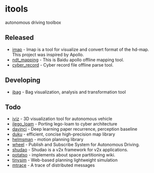 # itools
autonomous driving toolbox

## Released
* [imap](https://github.com/daohu527/imap) - Imap is a tool for visualize and convert format of the hd-map. This project was inspired by Apollo.
* [ndt_mapping](https://github.com/daohu527/ndt_mapping) - This is Baidu apollo offline mapping tool.
* [cyber_record](https://github.com/daohu527/cyber_record) - Cyber record file offline parse tool.

## Developing
* [ibag](https://github.com/daohu527/ibag) - Bag visualization, analysis and transformation tool

## Todo
* [iviz](https://github.com/daohu527/iviz) - 3D visualization tool for autonomous vehicle
* [ilego_loam](https://github.com/daohu527/ilego_loam) - Porting lego-loam to cyber architecture
* [davinci](https://github.com/daohu527/davinci) - Deep learning paper recurrence, perception baseline
* [duku](https://github.com/daohu527/duku) - efficient, concise high-precision map library
* [helmsman](https://github.com/daohu527/helmsman) - motion planning library
* [wheel](https://github.com/daohu527/wheel) - Publish and Subscribe System for Autonomous Driving.
* [shudao](https://github.com/daohu527/shudao) - Shudao is a v2x framework for v2x applications.
* [potatso](https://github.com/daohu527/potatso) - implements about space partitioning wiki.
* [tinysim](https://github.com/daohu527/tinysim) - Web-based planning lightweight simulation
* [mtrace](https://github.com/daohu527/mtrace) - A trace of distributed messages
